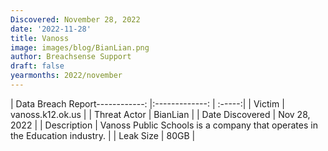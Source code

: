 ```yaml
---
Discovered: November 28, 2022
date: '2022-11-28'
title: Vanoss
image: images/blog/BianLian.png
author: Breachsense Support
draft: false
yearmonths: 2022/november
---
```


| Data Breach Report------------:     |:-------------:    | :-----:|
| Victim      | vanoss.k12.ok.us      | 
| Threat Actor      | BianLian      | 
| Date Discovered      | Nov 28, 2022      | 
| Description      | Vanoss Public Schools is a company that operates in the Education industry.      | 
| Leak Size      | 80GB      | 

